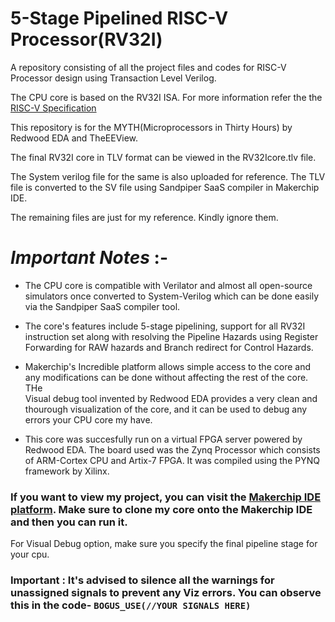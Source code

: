# 5-Stage Pipelined RISC-V Processor(RV32I)
A repository consisting of all the project files and codes for RISC-V Processor design using Transaction Level Verilog.

The CPU core is based on the RV32I ISA. For more information refer the the [RISC-V Specification](https://github.com/riscv/riscv-isa-manual/releases/download/Ratified-IMAFDQC/riscv-spec-20191213.pdf)

This repository is for the MYTH(Microprocessors in Thirty Hours) by Redwood EDA and TheEEView.

The final RV32I core in TLV format can be viewed in the RV32Icore.tlv file.

The System verilog file for the same is also uploaded for reference. The TLV file is converted to the SV file using Sandpiper SaaS compiler in Makerchip IDE.

The remaining files are just for my reference. Kindly ignore them.

# _Important Notes_ :-
* The CPU core is compatible with Verilator and almost all open-source simulators once converted to System-Verilog which can be done easily via the              Sandpiper SaaS compiler tool.
- The core's features include 5-stage pipelining, support for all RV32I instruction set along with resolving the Pipeline Hazards using Register   
            Forwarding for RAW hazards and Branch redirect for Control Hazards.
+ Makerchip's Incredible platform allows simple access to the core and any modifications can be done without affecting the rest of the core. THe   
            Visual debug tool invented by Redwood EDA provides a very clean and thourough visualization of the core, and it can be used to debug any errors 
            your CPU core my have.
 * This core was succesfully run on a virtual FPGA server powered by Redwood EDA. The board used was the Zynq Processor which consists of ARM-Cortex 
            CPU and Artix-7 FPGA. It was compiled using the PYNQ framework by Xilinx. 

### If you want to view my project, you can visit  the [Makerchip IDE platform](https://www.makerchip.com). Make sure to clone my core onto the Makerchip IDE and then you can run it.

For Visual Debug  option, make sure you specify the final pipeline stage for your cpu.

### Important : It's advised to silence all the warnings for unassigned signals to prevent any Viz errors. You can observe this in the code- `BOGUS_USE(//YOUR SIGNALS HERE)`

